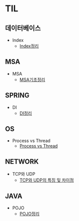 # TIL
## 데이터베이스
* Index
  * [Index정리](https://github.com/zeroempty2/TIL/blob/main/DATABASE/Index.md)

## MSA
* MSA
  * [MSA기초정리](https://github.com/zeroempty2/TIL/blob/main/MSA/MSA.md)

## SPRING
* DI
  * [DI정리](https://github.com/zeroempty2/TIL/blob/main/SPRING/DI.md)

## OS
* Process vs Thread
  * [Process vs Thread](https://github.com/zeroempty2/TIL/blob/main/OS/Process%20vs%20Thread.md)

## NETWORK
* TCP와 UDP
  * [TCP와 UDP의 특징 및 차이점](https://github.com/zeroempty2/TIL/blob/main/NETWORK/TCP와UDP.md)

## JAVA
* POJO
  * [POJO정리](https://github.com/zeroempty2/TIL/blob/main/JAVA/POJO.md)